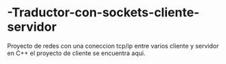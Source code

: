 # -Traductor-con-sockets-cliente-servidor
Proyecto de redes con una coneccion tcp/ip entre varios  cliente  y servidor en C++
el proyecto de cliente se encuentra aqui.
